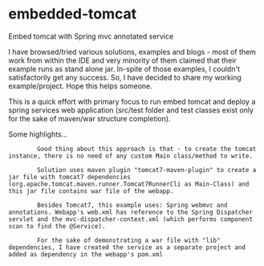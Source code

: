 embedded-tomcat
===============

Embed tomcat with Spring mvc annotated service


I have browsed/tried various solutions, examples and blogs - most of them work from within the IDE and very minority of them claimed that their example runs as stand alone jar. In-spite of those examples, I couldn't satisfactorily get any success. So, I have decided to share my working example/project. Hope this helps someone.

This is a quick effort with primary focus to run embed tomcat and deploy a spring services web application (src/test folder and test classes exist only for the sake of maven/war structure completion).

Some highlights...

			Good thing about this approach is that - to create the tomcat instance, there is no need of any custom Main class/method to write.

			Solution uses maven plugin "tomcat7-maven-plugin" to create a jar file with tomcat7 dependencies (org.apache.tomcat.maven.runner.Tomcat7RunnerCli as Main-Class) and this jar file contains war file of the webapp.

			Besides Tomcat7, this example uses: Spring webmvc and annotations. Webapp's web.xml has reference to the Spring Dispatcher servlet and the mvc-dispatcher-context.xml (which performs component scan to find the @Service).

			For the sake of demonstrating a war file with "lib" dependencies, I have created the service as a separate project and added as dependency in the webapp's pom.xml
